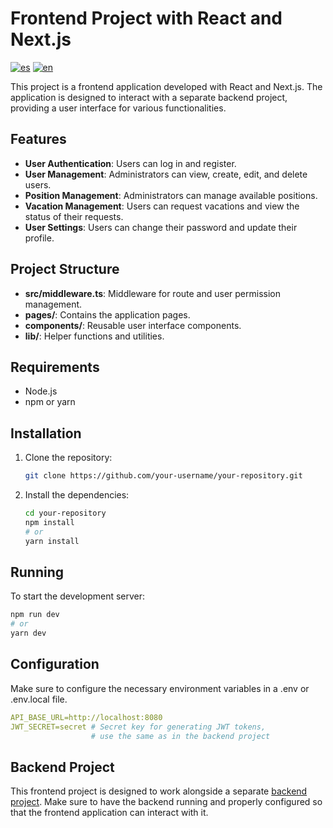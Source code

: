 # Frontend Project with React and Next.js

[![es](https://img.shields.io/badge/lang-es-yellow)](https://github.com/darioplazaleon/Employee-Hub/blob/master/README.es.md)
[![en](https://img.shields.io/badge/lang-en-red)](https://github.com/darioplazaleon/Employee-Hub/blob/master/README.md)

This project is a frontend application developed with React and Next.js. The application is designed to interact with a separate backend project, providing a user interface for various functionalities.

## Features

- **User Authentication**: Users can log in and register.
- **User Management**: Administrators can view, create, edit, and delete users.
- **Position Management**: Administrators can manage available positions.
- **Vacation Management**: Users can request vacations and view the status of their requests.
- **User Settings**: Users can change their password and update their profile.

## Project Structure

- **src/middleware.ts**: Middleware for route and user permission management.
- **pages/**: Contains the application pages.
- **components/**: Reusable user interface components.
- **lib/**: Helper functions and utilities.

## Requirements

- Node.js
- npm or yarn

## Installation

1. Clone the repository:
    ```bash
    git clone https://github.com/your-username/your-repository.git
    ```
2. Install the dependencies:
    ```bash
    cd your-repository
    npm install
    # or
    yarn install
    ```

## Running

To start the development server:

```bash
npm run dev
# or
yarn dev
```

## Configuration

Make sure to configure the necessary environment variables in a .env or .env.local file.
```yaml
API_BASE_URL=http://localhost:8080
JWT_SECRET=secret # Secret key for generating JWT tokens,
                  # use the same as in the backend project
```

## Backend Project

This frontend project is designed to work alongside a separate [backend project](https://github.com/darioplazaleon/Employee-Hub). Make sure to have the backend running and properly configured so that the frontend application can interact with it.  
